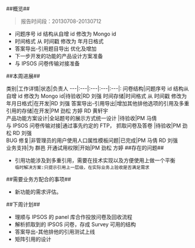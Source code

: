 ##概览##
>报告时间段：20130708-20130712


* 问题序号 id 结构从自增 id 修改为 Mongo id
* 时间格式 从 时间戳 修改为 年月日格式
* 答案导出-引用题目导出 优化及增加
* 下一步开发的功能的产品设计方案准备
* 与 IPSOS 问卷传输对接准备

##本周进展##


类别|工作详情|状态|负责人
---|:---|:---|:---|:---|:
问卷结构|问题序号 id 结构从自增 id 修改为 Mongo id|待验收|RD 刘强
时间存储|时间格式 从 时间戳 修改为 年月日格式|在开发|RD 刘强
答案导出-引用导出|增加其他排他选项的引用及多重引用的存储|在开发|PM 劲松 方婷 RD 黄轩宇  
产品功能方案设计|全站题号的展示方式统一设计 |待验收|PM 马倩  
与 IPSOS 问卷传输对接|通过事先约定的 FTP， 抓取问卷及答卷 |待验收|PM 劲松 RD 刘强  
BUG 修复|非管理员的用户使用人口属性模板问题|已完成|PM 马倩 RD 刘强  
业务支持|为 群邑 开通试用权限|开始|PM 劲松 方婷
##存在的问题##

* 引用功能涉及到多重引用，需要在技术实现以及方便使用上做一个平衡   
 `临时解决方案:只提示引用上一层级，在实际业务上验收是否满足需求`


##需要业务方配合的事项##

* 新功能的需求评估。



##下周计划##

* 理顺与 IPSOS 的 panel 库合作投放问卷及回收流程
* 解析抓取到的 IPSOS 问卷，存成 Survey 可用的结构
* 答案导出-其他排他的引用测试上线
* 矩阵引用的设计

